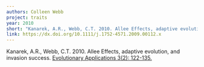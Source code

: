 ```yaml
---
authors: Colleen Webb
project: traits
year: 2010
short: "Kanarek, A.R., Webb, C.T. 2010. Allee Effects, adaptive evolution, and invasion success. Evolutionary Applications 3(2): 122-135."
link: https://dx.doi.org/10.1111/j.1752-4571.2009.00112.x
---
```


Kanarek, A.R., Webb, C.T. 2010. Allee Effects, adaptive evolution, and invasion success. [Evolutionary Applications 3(2): 122-135.](https://dx.doi.org/10.1111/j.1752-4571.2009.00112.x)

